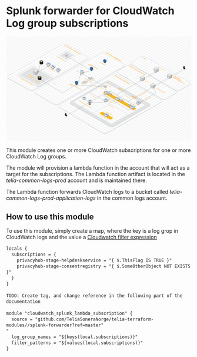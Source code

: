 # Splunk forwarder for CloudWatch Log group subscriptions

![alt text][logo]

This module creates one or more CloudWatch subscriptions for one or more CloudWatch Log groups. 

The module will provision a lambda function in the account that will act as a target for the subscriptions. The Lambda function artifact is located in the *telia-common-logs-prod* account and is maintained there. 

The Lambda function forwards CloudWatch logs to a bucket called *telia-common-logs-prod-application-logs* in the common logs account. 

[logo]: img/architecture.png "Architecture overview"

## How to use this module

To use this module, simply create a map, where the key is a log grop in CloudWatch logs and the value a [Cloudwatch filter expression](https://docs.aws.amazon.com/AmazonCloudWatch/latest/logs/FilterAndPatternSyntax.html)

```
locals {
  subscriptions = {
    privacyhub-stage-helpdeskservice = "{ $.ThisFlag IS TRUE }"
    privacyhub-stage-consentregistry = "{ $.SomeOtherObject NOT EXISTS }"
  }
}

TODO: Create tag, and change reference in the following part of the documentation 

module "cloudwatch_splunk_lambda_subscription" {
  source = "github.com/TeliaSoneraNorge/telia-terraform-modules//splunk-forwarder?ref=master"
"
  log_group_names = "${keys(local.subscriptions)}"
  filter_patterns = "${values(local.subscriptions)}"
}
```


